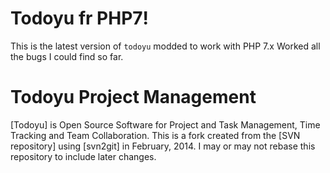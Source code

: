 # Todoyu fr PHP7!

This is the latest version of `todoyu` modded to work with PHP 7.x
Worked all the bugs I could find so far.

# Todoyu Project Management

[Todoyu] is Open Source Software for Project and Task Management, Time
Tracking and Team Collaboration. This is a fork created from the [SVN
repository] using [svn2git] in February, 2014. I may or may not rebase
this repository to include later changes.

